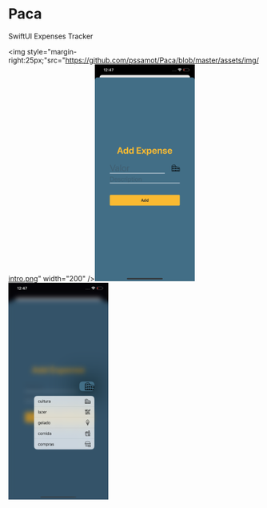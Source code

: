 # Paca
 SwiftUI Expenses Tracker

<img style="margin-right:25px;"src="https://github.com/pssamot/Paca/blob/master/assets/img/intro.png" width="200" /><img src="https://github.com/pssamot/Paca/blob/master/assets/img/add.png" width="200" /><img src="https://github.com/pssamot/Paca/blob/master/assets/img/choose.png" width="200" />
